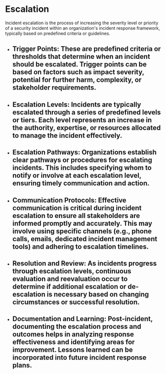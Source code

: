 
# Escalation

Incident escalation is the process of increasing the severity level or priority of a security incident within an organization's incident response framework, typically based on predefined criteria or guidelines.

- **Trigger Points**: These are predefined criteria or thresholds that determine when an incident should be escalated. Trigger points can be based on factors such as impact severity, potential for further harm, complexity, or stakeholder requirements.
	- 
- **Escalation Levels**: Incidents are typically escalated through a series of predefined levels or tiers. Each level represents an increase in the authority, expertise, or resources allocated to manage the incident effectively.
	- 
- **Escalation Pathways**: Organizations establish clear pathways or procedures for escalating incidents. This includes specifying whom to notify or involve at each escalation level, ensuring timely communication and action.
	- 
- **Communication Protocols**: Effective communication is critical during incident escalation to ensure all stakeholders are informed promptly and accurately. This may involve using specific channels (e.g., phone calls, emails, dedicated incident management tools) and adhering to escalation timelines.
	- 
- **Resolution and Review**: As incidents progress through escalation levels, continuous evaluation and reevaluation occur to determine if additional escalation or de-escalation is necessary based on changing circumstances or successful resolution.
	- 
- **Documentation and Learning**: Post-incident, documenting the escalation process and outcomes helps in analyzing response effectiveness and identifying areas for improvement. Lessons learned can be incorporated into future incident response plans.
	- 

